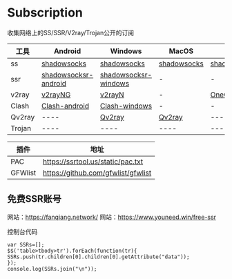 # Subscription
收集网络上的SS/SSR/V2ray/Trojan公开的订阅

|  工具  | Android  | Windows  | MacOS | iOS  |  
|  ----  | ----   | ----  |----  | ----  | 
|  ss  | [shadowsocks](https://play.google.com/store/apps/details?id=com.github.shadowsocks) | [shadowsocks](https://github.com/shadowsocks/shadowsocks-windows/releases) |[shadowsocks](https://github.com/shadowsocks/ShadowsocksX-NG/releases) | [shadowsocks](https://apps.apple.com/app/outline-app/id1356177741) |
| ssr  |[shadowsocksr-android](https://github.com/shadowsocksrr/shadowsocksr-android/releases/download/3.5.4/shadowsocksr-android-3.5.4.apk) | [shadowsocksr-windows](https://github.com/shadowsocksr-backup/shadowsocksr-csharp/releases/download/4.7.0/ShadowsocksR-4.7.0-win.7z) | - | - |
| v2ray  | [v2rayNG](https://github.com/2dust/v2rayNG/releases/download/1.4.12/v2rayNG_1.4.12_arm64-v8a.apk) | [v2rayN](https://github.com/2dust/v2rayN/releases/download/3.27/v2rayN-Core.zip) | - | [OneClick](https://oneclick.earth/) |  
| Clash |[Clash-android](https://github.com/Kr328/ClashForAndroid) | [Clash-windows](https://github.com/Fndroid/clash_for_windows_pkg) | - | - |
| Qv2ray  | ----   | [Qv2ray](https://github.com/Qv2ray/Qv2ray/releases)|[Qv2ray](https://github.com/Qv2ray/Qv2ray/releases)| ----  |
| Trojan  | ----   | ----  |----  | ----  |


|  插件  | 地址   |
|  ----  | ----   |
| PAC  | https://ssrtool.us/static/pac.txt   |  
| GFWlist  | https://github.com/gfwlist/gfwlist   | 

## 免费SSR账号

网站：https://fanqiang.network/
网站：https://www.youneed.win/free-ssr

控制台代码

```
var SSRs=[];
$$('table>tbody>tr').forEach(function(tr){
SSRs.push(tr.children[0].children[0].getAttribute("data"));
});
console.log(SSRs.join("\n"));
```

